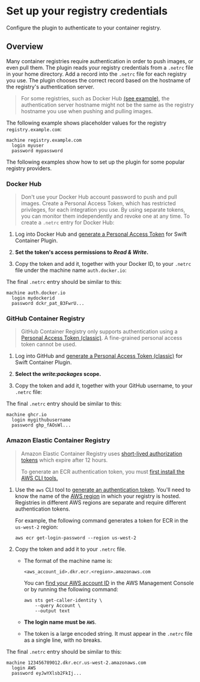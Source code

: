 # Set up your registry credentials

Configure the plugin to authenticate to your container registry.

## Overview

Many container registries require authentication in order to push images, or even pull them.
The plugin reads your registry credentials from a `.netrc` file in your home directory.
Add a record into the `.netrc` file for each registry you use.
The plugin chooses the correct record based on the hostname of the registry's authentication server.

> For some registries, such as Docker Hub [(see example)](<doc:#Docker-Hub>), the authentication server hostname might not be the same as the registry hostname you use when pushing and pulling images.

The following example shows placeholder values for the registry `registry.example.com`:

```
machine registry.example.com
  login myuser
  password mypassword
```

The following examples show how to set up the plugin for some popular registry providers.

### Docker Hub

> Don't use your Docker Hub account password to push and pull images.
> Create a Personal Access Token, which has restricted privileges, for each integration you use. 
> By using separate tokens, you can monitor them independently and revoke one at any time.
To create a `.netrc` entry for Docker Hub:

1. Log into Docker Hub and [generate a Personal Access Token](https://docs.docker.com/security/for-developers/access-tokens/) for Swift Container Plugin.

2. **Set the token's access permissions to *Read & Write*.**

3. Copy the token and add it, together with your Docker ID, to your `.netrc` file under the machine name `auth.docker.io`:

The final `.netrc` entry should be similar to this:

```
machine auth.docker.io
  login mydockerid
  password dckr_pat_B3FwrU...
```

### GitHub Container Registry

> GitHub Container Registry only supports authentication using a [Personal Access Token (classic)](https://docs.github.com/en/packages/working-with-a-github-packages-registry/working-with-the-container-registry#authenticating-to-the-container-registry).
> A fine-grained personal access token cannot be used.

1. Log into GitHub and [generate a Personal Access Token (classic)](https://docs.github.com/en/authentication/keeping-your-account-and-data-secure/managing-your-personal-access-tokens#creating-a-personal-access-token-classic) for Swift Container Plugin.

2. **Select the *write:packages* scope.**

3. Copy the token and add it, together with your GitHub username, to your `.netrc` file:

The final `.netrc` entry should be similar to this:

```
machine ghcr.io
  login mygithubusername
  password ghp_fAOsWl...
```

### Amazon Elastic Container Registry

> Amazon Elastic Container Registry uses [short-lived authorization tokens](https://docs.aws.amazon.com/AmazonECR/latest/userguide/registry_auth.html#registry-auth-token) which expire after 12 hours.
>
> To generate an ECR authentication token, you must [first install the AWS CLI tools.](https://docs.aws.amazon.com/cli/latest/userguide/getting-started-install.html)

1. Use the `aws` CLI tool to [generate an authentication token](https://docs.aws.amazon.com/AmazonECR/latest/userguide/registry_auth.html#registry-auth-token).
You'll need to know the name of the [AWS region](https://docs.aws.amazon.com/global-infrastructure/latest/regions/aws-regions.html) in which your registry is hosted.
Registries in different AWS regions are separate and require different authentication tokens.

    For example, the following command generates a token for ECR in the `us-west-2` region:
    ```
    aws ecr get-login-password --region us-west-2
    ```

2. Copy the token and add it to your `.netrc` file.
    * The format of the machine name is:

        ```
        <aws_account_id>.dkr.ecr.<region>.amazonaws.com
        ```

      You can [find your AWS account ID](https://docs.aws.amazon.com/accounts/latest/reference/manage-acct-identifiers.html) in the AWS Management Console or by running the following command:
        ```
        aws sts get-caller-identity \
            --query Account \
            --output text
        ```
    * **The login name must be `AWS`**.
    * The token is a large encoded string.
        It must appear in the `.netrc` file as a single line, with no breaks.

The final `.netrc` entry should be similar to this:

```
machine 123456789012.dkr.ecr.us-west-2.amazonaws.com
  login AWS
  password eyJwYXlsb2FkIj...
```
